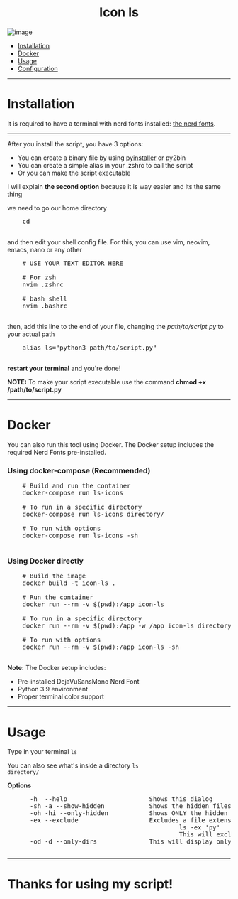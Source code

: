 <div align="center">
  <h1>Icon ls</h1>

</div>

![image](https://user-images.githubusercontent.com/81118866/129489117-f2151b54-3418-4094-89b8-cd0add78805f.png)


<div>
  <p>
    <ul>
      <li><a href="#installation">Installation</a></li>
      <li><a href="#docker">Docker</a></li>
      <li><a href="#usage">Usage</a></li>
      <li><a href="#config">Configuration</a></li>
    </ul>
  </p>
</div>

-----

<div>
  <h1 id="installation">Installation</h1>
  
  <p>
It is required to have a terminal with nerd fonts installed: <a href="https://nerdfonts.com" target="blank_">the nerd fonts</a>. <br>

  <hr>

  After you install the script, you have 3 options:

  <ul>
    <li>You can create a binary file by using <a href="https://www.pyinstaller.org/">pyinstaller</a> or py2bin</li>
    <li>You can create a simple alias in your .zshrc to call the script</li>
    <li>Or you can make the script executable</li>
  </ul>

  I will explain <b>the second option</b> because it is way easier and its the same thing
  
  we need to go our home directory
  <pre>
    cd
  </pre>
  
  and then edit your shell config file.
  For this, you can use vim, neovim, emacs, nano or any other
  
  <pre>
    # USE YOUR TEXT EDITOR HERE
    
    # For zsh
    nvim .zshrc

    # bash shell
    nvim .bashrc
  </pre>
  
  then, add this line to the end of your file, changing the <i>path/to/script.py</i> to your actual path 
  
  <pre>
    alias ls="python3 path/to/script.py"
  </pre>
  
  <b>restart your terminal</b> and you're done!
  
  <b>NOTE:</b>
  To make your script executable use the command <b>chmod +x /path/to/script.py</b>

  </p>

</div>

-----

<div>
  <h1 id="docker">Docker</h1>
  
  <p>
    You can also run this tool using Docker. The Docker setup includes the required Nerd Fonts pre-installed.
  
  <h3>Using docker-compose (Recommended)</h3>
  
  <pre>
    # Build and run the container
    docker-compose run ls-icons

    # To run in a specific directory
    docker-compose run ls-icons directory/

    # To run with options
    docker-compose run ls-icons -sh
  </pre>

  <h3>Using Docker directly</h3>
  
  <pre>
    # Build the image
    docker build -t icon-ls .

    # Run the container
    docker run --rm -v $(pwd):/app icon-ls

    # To run in a specific directory
    docker run --rm -v $(pwd):/app -w /app icon-ls directory/

    # To run with options
    docker run --rm -v $(pwd):/app icon-ls -sh
  </pre>

  <b>Note:</b> The Docker setup includes:
  <ul>
    <li>Pre-installed DejaVuSansMono Nerd Font</li>
    <li>Python 3.9 environment</li>
    <li>Proper terminal color support</li>
  </ul>
  </p>
</div>

-----

<div>
  <h1 id="usage">Usage</h1>
  <p>
  Type in your terminal 
  <code>ls</code>

  You can also see what's inside a directory
  <code>ls directory/</code>
  
  <b>Options</b>
  <pre>
      -h  --help                      Shows this dialog
      -sh -a --show-hidden            Shows the hidden files
      -oh -hi --only-hidden           Shows ONLY the hidden files
      -ex --exclude                   Excludes a file extension, for example:
                                              ls -ex 'py'
                                              This will exclude all the python files
      -od -d --only-dirs              This will display only the directories
  </pre>
  </p>
</div>

-----




<div>
  <h1>Thanks for using my script!</h1>
</div>
